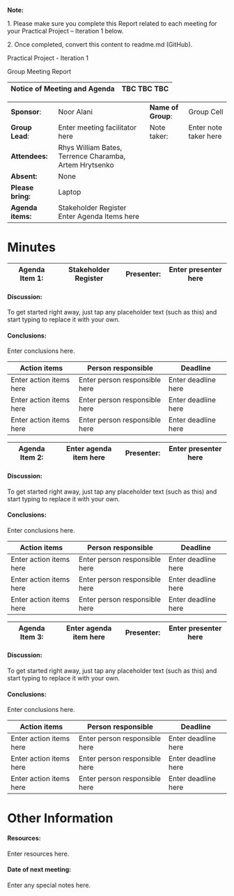 **Note:**

1\. Please make sure you complete this Report related to each meeting for your Practical Project – Iteration 1 below.

2\. Once completed, convert this content to readme.md (GitHub).

Practical Project - Iteration 1

Group Meeting Report

|  Notice of Meeting and Agenda | TBC TBC TBC |
|-------------------------------|-------------|

|                   |                                                         |                |                       |
|-------------------|---------------------------------------------------------|----------------|-----------------------|
| **Sponsor**:          | Noor Alani                                              | **Name of Group**: | Group Cell            |
| **Group Lead**:       | Enter meeting facilitator here                          | Note taker:    | Enter note taker here |
| **Attendees:**    | Rhys William Bates, Terrence Charamba,  Artem Hrytsenko |                |                       |
| **Absent:**       | None                                                    |                |                       |
| **Please bring:** | Laptop                                                  |                |                       |
| **Agenda items:** | Stakeholder Register Enter Agenda Items here            |                |                       |

# Minutes

| Agenda Item 1: | Stakeholder Register | Presenter: | Enter presenter here |
|----------------|----------------------|------------|----------------------|

#### Discussion:

To get started right away, just tap any placeholder text (such as this) and start typing to replace it with your own.

#### Conclusions:

Enter conclusions here.

| Action items            | Person responsible            | Deadline            |
|-------------------------|-------------------------------|---------------------|
| Enter action items here | Enter person responsible here | Enter deadline here |
| Enter action items here | Enter person responsible here | Enter deadline here |
| Enter action items here | Enter person responsible here | Enter deadline here |

| Agenda Item 2: | Enter agenda item here | Presenter: | Enter presenter here |
|----------------|------------------------|------------|----------------------|

#### Discussion:

To get started right away, just tap any placeholder text (such as this) and start typing to replace it with your own.

#### Conclusions:

Enter conclusions here.

| Action items            | Person responsible            | Deadline            |
|-------------------------|-------------------------------|---------------------|
| Enter action items here | Enter person responsible here | Enter deadline here |
| Enter action items here | Enter person responsible here | Enter deadline here |
| Enter action items here | Enter person responsible here | Enter deadline here |

| Agenda Item 3: | Enter agenda item here | Presenter: | Enter presenter here |
|----------------|------------------------|------------|----------------------|

#### Discussion:

To get started right away, just tap any placeholder text (such as this) and start typing to replace it with your own.

#### Conclusions:

Enter conclusions here.

| Action items            | Person responsible            | Deadline            |
|-------------------------|-------------------------------|---------------------|
| Enter action items here | Enter person responsible here | Enter deadline here |
| Enter action items here | Enter person responsible here | Enter deadline here |
| Enter action items here | Enter person responsible here | Enter deadline here |

# Other Information

#### Resources:

Enter resources here.

#### Date of next meeting:

Enter any special notes here.
